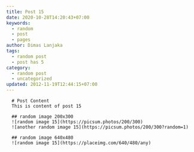 ```yaml
---
title: Post 15
date: 2020-10-28T14:20:43+07:00
keywords:
  - random
  - post
  - pages
author: Dimas Lanjaka
tags:
  - random post
  - post has 5
category:
  - random post
  - uncategorized
updated: 2012-11-19T12:44:15+07:00
---
```


      # Post Content
      This is content of post 15

      ## random image 200x300
      ![random image 15](https://picsum.photos/200/300)
      ![another random image 15](https://picsum.photos/200/300?random=1)

      ## random image 640x480
      ![random image 15](https://placeimg.com/640/480/any)
      